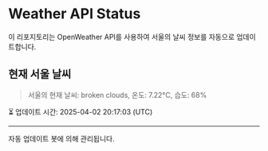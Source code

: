 
# Weather API Status

이 리포지토리는 OpenWeather API를 사용하여 서울의 날씨 정보를 자동으로 업데이트합니다.

## 현재 서울 날씨
> 서울의 현재 날씨: broken clouds, 온도: 7.22°C, 습도: 68%

⏳ 업데이트 시간: 2025-04-02 20:17:03 (UTC)

---
자동 업데이트 봇에 의해 관리됩니다.
